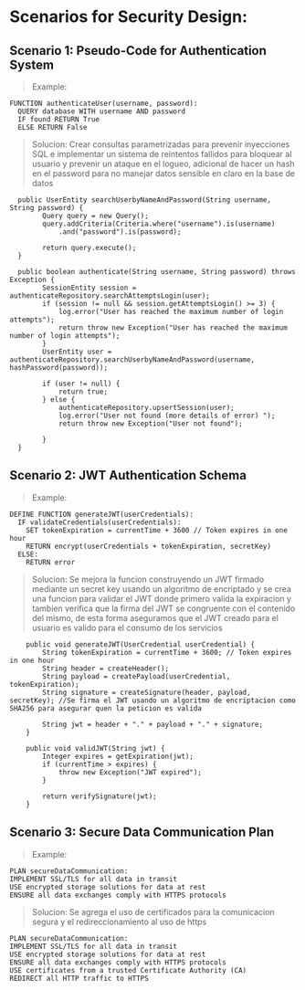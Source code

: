 # Scenarios for Security Design:
## Scenario 1: Pseudo-Code for Authentication System
> Example:
```
FUNCTION authenticateUser(username, password):
  QUERY database WITH username AND password
  IF found RETURN True
  ELSE RETURN False
```

> Solucion: Crear consultas parametrizadas para prevenir inyecciones SQL e implementar un sistema de reintentos
> fallidos para bloquear al usuario y prevenir un ataque en el logueo, adicional de hacer un hash en el password
> para no manejar datos sensible en claro en la base de datos
```
  public UserEntity searchUserbyNameAndPassword(String username, String password) {
        Query query = new Query();
        query.addCriteria(Criteria.where("username").is(username)
            .and("password").is(password);

        return query.execute();
  }
```

```
  public boolean authenticate(String username, String password) throws Exception {
        SessionEntity session = authenticateRepository.searchAttemptsLogin(user);
        if (session != null && session.getAttemptsLogin() >= 3) {
            log.error("User has reached the maximum number of login attempts");
            return throw new Exception("User has reached the maximum number of login attempts");
        }
        UserEntity user = authenticateRepository.searchUserbyNameAndPassword(username, hashPassword(password));

        if (user != null) {
            return true;
        } else {
            authenticateRepository.upsertSession(user);
            log.error("User not found (more details of error) ");
            return throw new Exception("User not found");

        }
  }
```

## Scenario 2: JWT Authentication Schema
> Example:
```
DEFINE FUNCTION generateJWT(userCredentials):
  IF validateCredentials(userCredentials):
    SET tokenExpiration = currentTime + 3600 // Token expires in one hour
    RETURN encrypt(userCredentials + tokenExpiration, secretKey)
  ELSE:
    RETURN error
```

> Solucion: Se mejora la funcion construyendo un JWT firmado mediante un secret key usando un
> algoritmo de encriptado y se crea una funcion para validar el JWT donde primero valida la expiracion
> y tambien verifica que la firma del JWT se congruente con el contenido del mismo,
> de esta forma aseguramos que el JWT creado para el usuario es valido para el consumo de los servicios

```
    public void generateJWT(UserCredential userCredential) {
        String tokenExpiration = currentTime + 3600; // Token expires in one hour
        String header = createHeader();
        String payload = createPayload(userCredential, tokenExpiration);
        String signature = createSignature(header, payload, secretKey); //Se firma el JWT usando un algoritmo de encriptacion como SHA256 para asegurar quen la peticion es valida

        String jwt = header + "." + payload + "." + signature;
    }

    public void validJWT(String jwt) {
        Integer expires = getExpiration(jwt);
        if (currentTime > expires) {
            throw new Exception("JWT expired");
        }

        return verifySignature(jwt);
    }
```

## Scenario 3: Secure Data Communication Plan
> Example: 
```
PLAN secureDataCommunication:
IMPLEMENT SSL/TLS for all data in transit
USE encrypted storage solutions for data at rest
ENSURE all data exchanges comply with HTTPS protocols
```

> Solucion: Se agrega el uso de certificados para la comunicacion segura y el redireccionamiento al uso de https
```
PLAN secureDataCommunication:
IMPLEMENT SSL/TLS for all data in transit
USE encrypted storage solutions for data at rest
ENSURE all data exchanges comply with HTTPS protocols
USE certificates from a trusted Certificate Authority (CA)
REDIRECT all HTTP traffic to HTTPS
```
